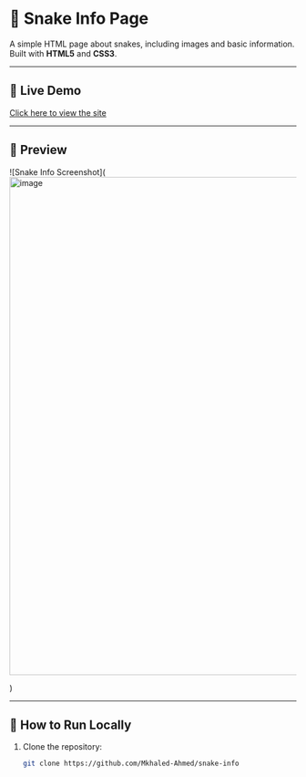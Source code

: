 # 🐍 Snake Info Page

A simple HTML page about snakes, including images and basic information.  
Built with **HTML5** and **CSS3**.

---

## 🔗 Live Demo
[Click here to view the site]([https://YOUR_USERNAME.github.io/snake-info/](https://github.com/Mkhaled-Ahmed/snake-info))

---

## 📸 Preview
![Snake Info Screenshot](
<img width="1916" height="874" alt="image" src="https://github.com/user-attachments/assets/03fc4c5b-917c-472b-b037-803fb1e9a0ca" />

)

---

## 🚀 How to Run Locally
1. Clone the repository:
   ```bash
   git clone https://github.com/Mkhaled-Ahmed/snake-info
